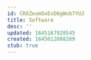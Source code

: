 ```yaml
---
id: CRXZevmOvEvD6gWvb7YUJ
title: Software
desc: ''
updated: 1645167928545
created: 1645012088269
stub: true
---
```


